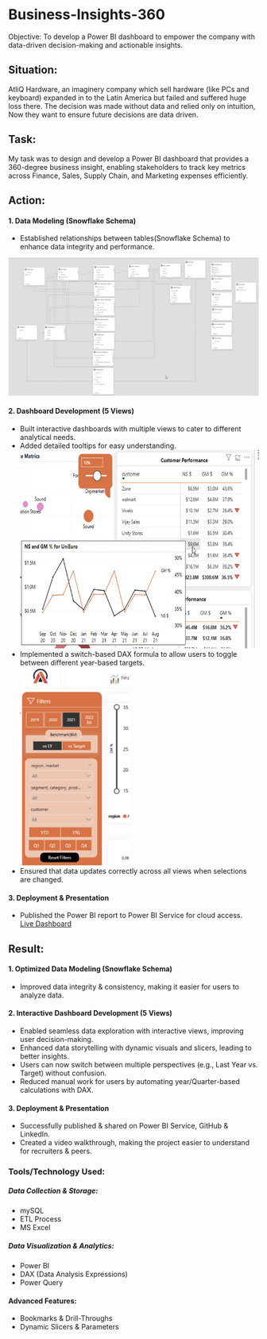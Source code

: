 # Business-Insights-360
Objective: To develop a Power BI dashboard to empower the company with data-driven decision-making and actionable insights.

## Situation:
AtliQ Hardware, an imaginery company which sell hardware (like PCs and keyboard) expanded in to the Latin America but failed and suffered huge loss there.
The decision was made without data and relied only on intuition, Now they want to ensure future decisions are data driven.

## Task:
My task was to design and develop a Power BI dashboard that provides a 360-degree business insight, enabling stakeholders to track key metrics across Finance, Sales, Supply Chain, and Marketing expenses efficiently.

## Action:
#### 1. Data Modeling (Snowflake Schema)
- Established relationships between tables(Snowflake Schema) to enhance data integrity and performance.
<img src="https://github.com/grishmagajjar/Business-Insights-360/blob/main/Screenshots/Model-view.png"/>

#### 2. Dashboard Development (5 Views)
- Built interactive dashboards with multiple views to cater to different analytical needs.
- Added detailed tooltips for easy understanding.<br>
  <img src="https://github.com/grishmagajjar/Business-Insights-360/blob/main/Screenshots/Tooltip-example.png" height="400px" />
- Implemented a switch-based DAX formula to allow users to toggle between different year-based targets.<br>
  <img src="https://github.com/grishmagajjar/Business-Insights-360/blob/main/Screenshots/Filters.png" height="400px"/>
- Ensured that data updates correctly across all views when selections are changed.

#### 3. Deployment & Presentation
- Published the Power BI report to Power BI Service for cloud access.<br>
  <a href="https://grishma-gajjar.netlify.app/projects/business-insights" target="_blank">Live Dashboard</a>

## Result:
#### 1. Optimized Data Modeling (Snowflake Schema)
- Improved data integrity & consistency, making it easier for users to analyze data.

#### 2. Interactive Dashboard Development (5 Views)
- Enabled seamless data exploration with interactive views, improving user decision-making.
- Enhanced data storytelling with dynamic visuals and slicers, leading to better insights.
- Users can now switch between multiple perspectives (e.g., Last Year vs. Target) without confusion.
- Reduced manual work for users by automating year/Quarter-based calculations with DAX.

#### 3. Deployment & Presentation
- Successfully published & shared on Power BI Service, GitHub & LinkedIn.
- Created a video walkthrough, making the project easier to understand for recruiters & peers.

### Tools/Technology Used:
##### Data Collection & Storage:
- mySQL
- ETL Process
- MS Excel

##### Data Visualization & Analytics:
- Power BI 
- DAX (Data Analysis Expressions) 
- Power Query 

#### Advanced Features:
- Bookmarks & Drill-Throughs
- Dynamic Slicers & Parameters


